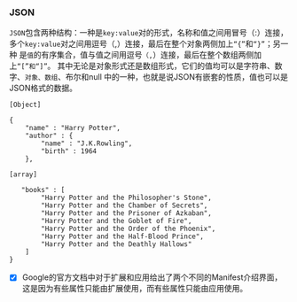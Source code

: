### JSON
`JSON`包含两种结构：一种是`key:value`对的形式，名称和值之间用冒号（:）连接，
多个`key:value`对之间用逗号（,）连接，最后在整个对象两侧加上`“{”`和`“}”`；另一种
是`值`的有序集合，值与值之间用逗号`（,`）连接，最后在整个数组两侧加上`“[”和“]”`。
其中无论是对象形式还是数组形式，它们的值均可以是字符串、数字、`对象、数组`、布尔和null
中的一种，也就是说JSON有嵌套的性质，值也可以是JSON格式的数据。
```
[Object]

{
    "name" : "Harry Potter",
    "author" : {
        "name" : "J.K.Rowling",
        "birth" : 1964
    },

[array]
   
   "books" : [
        "Harry Potter and the Philosopher's Stone",
        "Harry Potter and the Chamber of Secrets",
        "Harry Potter and the Prisoner of Azkaban",
        "Harry Potter and the Goblet of Fire",
        "Harry Potter and the Order of the Phoenix",
        "Harry Potter and the Half-Blood Prince",
        "Harry Potter and the Deathly Hallows"
    ]
}
```

- [x] Google的官方文档中对于扩展和应用给出了两个不同的Manifest介绍界面，这是因为有些属性只能由扩展使用，而有些属性只能由应用使用。
